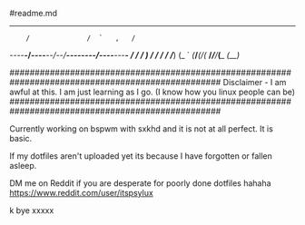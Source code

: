 #readme.md
______________________________________________
        /              /  `   ,   /           
----__-/----__--_/_--_/__--------/----__---__-
  /   /   /   ) /    /      /   /   /___) (_ `
_(___/___(___/_(_ __/______/___/___(___ _(__)_
 
##################################################################################################
Disclaimer - I am awful at this. I am just learning as I go. (I know how you linux people can be)
##################################################################################################

Currently working on bspwm with sxkhd and it is not at all perfect. It is basic.

If my dotfiles aren't uploaded yet its because I have forgotten or fallen asleep.

DM me on Reddit if you are desperate for poorly done dotfiles hahaha
https://www.reddit.com/user/itspsylux

k bye xxxxx
